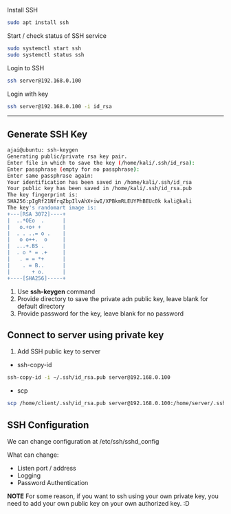 Install SSH
```bash
sudo apt install ssh
```

Start / check status of SSH service
```bash
sudo systemctl start ssh
sudo systemctl status ssh
```

Login to SSH
```bash
ssh server@192.168.0.100
```

Login with key
```bash
ssh server@192.168.0.100 -i id_rsa
```
***

## Generate SSH Key

```bash
ajai@ubuntu: ssh-keygen
Generating public/private rsa key pair.
Enter file in which to save the key (/home/kali/.ssh/id_rsa):
Enter passphrase (empty for no passphrase): 
Enter same passphrase again: 
Your identification has been saved in /home/kali/.ssh/id_rsa
Your public key has been saved in /home/kali/.ssh/id_rsa.pub
The key fingerprint is:
SHA256:pIgRf21NfrqZbpIlvAhX+iwI/XPBkmRLEUYPhBEUc0k kali@kali
The key's randomart image is:
+---[RSA 3072]----+
|  ..*OEo  .      |
|   o.+o+ +       |
|  . . ..= o .    |
|   o o++.  o     |
|  ...+.BS .      |
|  . o * = .+     |
|   . = = *+      |
|    . = B..      |
|       + o.      |
+----[SHA256]-----+
```
1. Use **ssh-keygen** command
2. Provide directory to save the private adn public key, leave blank for default directory
3. Provide password for the key, leave blank for no password

## Connect to server using private key

1. Add SSH public key to server
- ssh-copy-id
```bash
ssh-copy-id -i ~/.ssh/id_rsa.pub server@192.168.0.100
```
- scp
```bash
scp /home/client/.ssh/id_rsa.pub server@192.168.0.100:/home/server/.ssh/authorized_key
```

## SSH Configuration

We can change configuration at /etc/ssh/sshd_config

What can change:
- Listen port / address
- Logging
- Password Authentication

**NOTE**
For some reason, if you want to ssh using your own private key, you need to add your own public key on your own authorized key. :D
